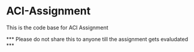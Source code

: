 # ACI-Assignment
This is the code base for ACI Assignment

*** Please do not share this to anyone till the assignment gets evaludated ***
